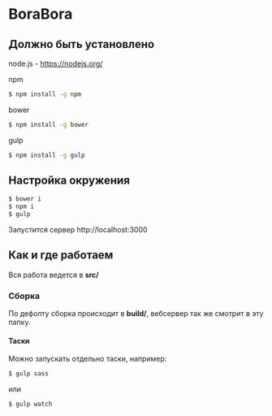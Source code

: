 # BoraBora

## Должно быть установлено

node.js - https://nodejs.org/

npm

```bash
$ npm install -g npm
```

bower

```bash
$ npm install -g bower
```

gulp

```bash
$ npm install -g gulp
```

## Настройка окружения

```bash
$ bower i
$ npm i
$ gulp
```
Запустится сервер http://localhost:3000

## Как и где работаем

Вся работа ведется в **src/**

### Сборка

По дефолту сборка происходит в **build/**, вебсервер так же смотрит в эту папку.

#### Таски

Можно запускать отдельно таски, например:

```bash
$ gulp sass
```

или

```bash
$ gulp watch
```
